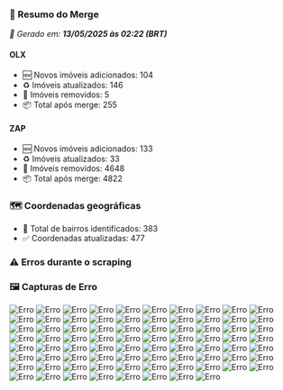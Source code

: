 ### 🔄 Resumo do Merge

_📅 Gerado em: **13/05/2025 às 02:22 (BRT)**_
#### OLX
- 🆕 Novos imóveis adicionados: 104
- ♻️ Imóveis atualizados: 146
- 🛑 Imóveis removidos: 5
- 📦 Total após merge: 255

#### ZAP
- 🆕 Novos imóveis adicionados: 133
- ♻️ Imóveis atualizados: 33
- 🛑 Imóveis removidos: 4648
- 📦 Total após merge: 4822

### 🗺️ Coordenadas geográficas
- 📍 Total de bairros identificados: 383
- ✅ Coordenadas atualizadas: 477

### ⚠️ Erros durante o scraping

### 🖼️ Capturas de Erro
![Erro](https://raw.githubusercontent.com/ApenasGabs/querocasa/24bfa8e290ea7d0568c77ebe6b9eea2bc39ab67e/screenshots/debug_post_click_house-item-0.png)
![Erro](https://raw.githubusercontent.com/ApenasGabs/querocasa/24bfa8e290ea7d0568c77ebe6b9eea2bc39ab67e/screenshots/debug_post_click_house-item-1.png)
![Erro](https://raw.githubusercontent.com/ApenasGabs/querocasa/24bfa8e290ea7d0568c77ebe6b9eea2bc39ab67e/screenshots/debug_post_click_house-item-10.png)
![Erro](https://raw.githubusercontent.com/ApenasGabs/querocasa/24bfa8e290ea7d0568c77ebe6b9eea2bc39ab67e/screenshots/debug_post_click_house-item-12.png)
![Erro](https://raw.githubusercontent.com/ApenasGabs/querocasa/24bfa8e290ea7d0568c77ebe6b9eea2bc39ab67e/screenshots/debug_post_click_house-item-13.png)
![Erro](https://raw.githubusercontent.com/ApenasGabs/querocasa/24bfa8e290ea7d0568c77ebe6b9eea2bc39ab67e/screenshots/debug_post_click_house-item-14.png)
![Erro](https://raw.githubusercontent.com/ApenasGabs/querocasa/24bfa8e290ea7d0568c77ebe6b9eea2bc39ab67e/screenshots/debug_post_click_house-item-15.png)
![Erro](https://raw.githubusercontent.com/ApenasGabs/querocasa/24bfa8e290ea7d0568c77ebe6b9eea2bc39ab67e/screenshots/debug_post_click_house-item-16.png)
![Erro](https://raw.githubusercontent.com/ApenasGabs/querocasa/24bfa8e290ea7d0568c77ebe6b9eea2bc39ab67e/screenshots/debug_post_click_house-item-17.png)
![Erro](https://raw.githubusercontent.com/ApenasGabs/querocasa/24bfa8e290ea7d0568c77ebe6b9eea2bc39ab67e/screenshots/debug_post_click_house-item-18.png)
![Erro](https://raw.githubusercontent.com/ApenasGabs/querocasa/24bfa8e290ea7d0568c77ebe6b9eea2bc39ab67e/screenshots/debug_post_click_house-item-19.png)
![Erro](https://raw.githubusercontent.com/ApenasGabs/querocasa/24bfa8e290ea7d0568c77ebe6b9eea2bc39ab67e/screenshots/debug_post_click_house-item-2.png)
![Erro](https://raw.githubusercontent.com/ApenasGabs/querocasa/24bfa8e290ea7d0568c77ebe6b9eea2bc39ab67e/screenshots/debug_post_click_house-item-20.png)
![Erro](https://raw.githubusercontent.com/ApenasGabs/querocasa/24bfa8e290ea7d0568c77ebe6b9eea2bc39ab67e/screenshots/debug_post_click_house-item-21.png)
![Erro](https://raw.githubusercontent.com/ApenasGabs/querocasa/24bfa8e290ea7d0568c77ebe6b9eea2bc39ab67e/screenshots/debug_post_click_house-item-23.png)
![Erro](https://raw.githubusercontent.com/ApenasGabs/querocasa/24bfa8e290ea7d0568c77ebe6b9eea2bc39ab67e/screenshots/debug_post_click_house-item-24.png)
![Erro](https://raw.githubusercontent.com/ApenasGabs/querocasa/24bfa8e290ea7d0568c77ebe6b9eea2bc39ab67e/screenshots/debug_post_click_house-item-26.png)
![Erro](https://raw.githubusercontent.com/ApenasGabs/querocasa/24bfa8e290ea7d0568c77ebe6b9eea2bc39ab67e/screenshots/debug_post_click_house-item-28.png)
![Erro](https://raw.githubusercontent.com/ApenasGabs/querocasa/24bfa8e290ea7d0568c77ebe6b9eea2bc39ab67e/screenshots/debug_post_click_house-item-29.png)
![Erro](https://raw.githubusercontent.com/ApenasGabs/querocasa/24bfa8e290ea7d0568c77ebe6b9eea2bc39ab67e/screenshots/debug_post_click_house-item-3.png)
![Erro](https://raw.githubusercontent.com/ApenasGabs/querocasa/24bfa8e290ea7d0568c77ebe6b9eea2bc39ab67e/screenshots/debug_post_click_house-item-30.png)
![Erro](https://raw.githubusercontent.com/ApenasGabs/querocasa/24bfa8e290ea7d0568c77ebe6b9eea2bc39ab67e/screenshots/debug_post_click_house-item-31.png)
![Erro](https://raw.githubusercontent.com/ApenasGabs/querocasa/24bfa8e290ea7d0568c77ebe6b9eea2bc39ab67e/screenshots/debug_post_click_house-item-32.png)
![Erro](https://raw.githubusercontent.com/ApenasGabs/querocasa/24bfa8e290ea7d0568c77ebe6b9eea2bc39ab67e/screenshots/debug_post_click_house-item-33.png)
![Erro](https://raw.githubusercontent.com/ApenasGabs/querocasa/24bfa8e290ea7d0568c77ebe6b9eea2bc39ab67e/screenshots/debug_post_click_house-item-36.png)
![Erro](https://raw.githubusercontent.com/ApenasGabs/querocasa/24bfa8e290ea7d0568c77ebe6b9eea2bc39ab67e/screenshots/debug_post_click_house-item-38.png)
![Erro](https://raw.githubusercontent.com/ApenasGabs/querocasa/24bfa8e290ea7d0568c77ebe6b9eea2bc39ab67e/screenshots/debug_post_click_house-item-39.png)
![Erro](https://raw.githubusercontent.com/ApenasGabs/querocasa/24bfa8e290ea7d0568c77ebe6b9eea2bc39ab67e/screenshots/debug_post_click_house-item-4.png)
![Erro](https://raw.githubusercontent.com/ApenasGabs/querocasa/24bfa8e290ea7d0568c77ebe6b9eea2bc39ab67e/screenshots/debug_post_click_house-item-40.png)
![Erro](https://raw.githubusercontent.com/ApenasGabs/querocasa/24bfa8e290ea7d0568c77ebe6b9eea2bc39ab67e/screenshots/debug_post_click_house-item-41.png)
![Erro](https://raw.githubusercontent.com/ApenasGabs/querocasa/24bfa8e290ea7d0568c77ebe6b9eea2bc39ab67e/screenshots/debug_post_click_house-item-42.png)
![Erro](https://raw.githubusercontent.com/ApenasGabs/querocasa/24bfa8e290ea7d0568c77ebe6b9eea2bc39ab67e/screenshots/debug_post_click_house-item-43.png)
![Erro](https://raw.githubusercontent.com/ApenasGabs/querocasa/24bfa8e290ea7d0568c77ebe6b9eea2bc39ab67e/screenshots/debug_post_click_house-item-5.png)
![Erro](https://raw.githubusercontent.com/ApenasGabs/querocasa/24bfa8e290ea7d0568c77ebe6b9eea2bc39ab67e/screenshots/debug_post_click_house-item-6.png)
![Erro](https://raw.githubusercontent.com/ApenasGabs/querocasa/24bfa8e290ea7d0568c77ebe6b9eea2bc39ab67e/screenshots/debug_post_click_house-item-7.png)
![Erro](https://raw.githubusercontent.com/ApenasGabs/querocasa/24bfa8e290ea7d0568c77ebe6b9eea2bc39ab67e/screenshots/debug_post_click_house-item-8.png)
![Erro](https://raw.githubusercontent.com/ApenasGabs/querocasa/24bfa8e290ea7d0568c77ebe6b9eea2bc39ab67e/screenshots/debug_post_click_house-item-9.png)
![Erro](https://raw.githubusercontent.com/ApenasGabs/querocasa/24bfa8e290ea7d0568c77ebe6b9eea2bc39ab67e/screenshots/debug_pre_click_house-item-0.png)
![Erro](https://raw.githubusercontent.com/ApenasGabs/querocasa/24bfa8e290ea7d0568c77ebe6b9eea2bc39ab67e/screenshots/debug_pre_click_house-item-1.png)
![Erro](https://raw.githubusercontent.com/ApenasGabs/querocasa/24bfa8e290ea7d0568c77ebe6b9eea2bc39ab67e/screenshots/debug_pre_click_house-item-10.png)
![Erro](https://raw.githubusercontent.com/ApenasGabs/querocasa/24bfa8e290ea7d0568c77ebe6b9eea2bc39ab67e/screenshots/debug_pre_click_house-item-12.png)
![Erro](https://raw.githubusercontent.com/ApenasGabs/querocasa/24bfa8e290ea7d0568c77ebe6b9eea2bc39ab67e/screenshots/debug_pre_click_house-item-13.png)
![Erro](https://raw.githubusercontent.com/ApenasGabs/querocasa/24bfa8e290ea7d0568c77ebe6b9eea2bc39ab67e/screenshots/debug_pre_click_house-item-14.png)
![Erro](https://raw.githubusercontent.com/ApenasGabs/querocasa/24bfa8e290ea7d0568c77ebe6b9eea2bc39ab67e/screenshots/debug_pre_click_house-item-15.png)
![Erro](https://raw.githubusercontent.com/ApenasGabs/querocasa/24bfa8e290ea7d0568c77ebe6b9eea2bc39ab67e/screenshots/debug_pre_click_house-item-16.png)
![Erro](https://raw.githubusercontent.com/ApenasGabs/querocasa/24bfa8e290ea7d0568c77ebe6b9eea2bc39ab67e/screenshots/debug_pre_click_house-item-17.png)
![Erro](https://raw.githubusercontent.com/ApenasGabs/querocasa/24bfa8e290ea7d0568c77ebe6b9eea2bc39ab67e/screenshots/debug_pre_click_house-item-18.png)
![Erro](https://raw.githubusercontent.com/ApenasGabs/querocasa/24bfa8e290ea7d0568c77ebe6b9eea2bc39ab67e/screenshots/debug_pre_click_house-item-19.png)
![Erro](https://raw.githubusercontent.com/ApenasGabs/querocasa/24bfa8e290ea7d0568c77ebe6b9eea2bc39ab67e/screenshots/debug_pre_click_house-item-2.png)
![Erro](https://raw.githubusercontent.com/ApenasGabs/querocasa/24bfa8e290ea7d0568c77ebe6b9eea2bc39ab67e/screenshots/debug_pre_click_house-item-20.png)
![Erro](https://raw.githubusercontent.com/ApenasGabs/querocasa/24bfa8e290ea7d0568c77ebe6b9eea2bc39ab67e/screenshots/debug_pre_click_house-item-21.png)
![Erro](https://raw.githubusercontent.com/ApenasGabs/querocasa/24bfa8e290ea7d0568c77ebe6b9eea2bc39ab67e/screenshots/debug_pre_click_house-item-23.png)
![Erro](https://raw.githubusercontent.com/ApenasGabs/querocasa/24bfa8e290ea7d0568c77ebe6b9eea2bc39ab67e/screenshots/debug_pre_click_house-item-24.png)
![Erro](https://raw.githubusercontent.com/ApenasGabs/querocasa/24bfa8e290ea7d0568c77ebe6b9eea2bc39ab67e/screenshots/debug_pre_click_house-item-26.png)
![Erro](https://raw.githubusercontent.com/ApenasGabs/querocasa/24bfa8e290ea7d0568c77ebe6b9eea2bc39ab67e/screenshots/debug_pre_click_house-item-28.png)
![Erro](https://raw.githubusercontent.com/ApenasGabs/querocasa/24bfa8e290ea7d0568c77ebe6b9eea2bc39ab67e/screenshots/debug_pre_click_house-item-29.png)
![Erro](https://raw.githubusercontent.com/ApenasGabs/querocasa/24bfa8e290ea7d0568c77ebe6b9eea2bc39ab67e/screenshots/debug_pre_click_house-item-3.png)
![Erro](https://raw.githubusercontent.com/ApenasGabs/querocasa/24bfa8e290ea7d0568c77ebe6b9eea2bc39ab67e/screenshots/debug_pre_click_house-item-30.png)
![Erro](https://raw.githubusercontent.com/ApenasGabs/querocasa/24bfa8e290ea7d0568c77ebe6b9eea2bc39ab67e/screenshots/debug_pre_click_house-item-31.png)
![Erro](https://raw.githubusercontent.com/ApenasGabs/querocasa/24bfa8e290ea7d0568c77ebe6b9eea2bc39ab67e/screenshots/debug_pre_click_house-item-32.png)
![Erro](https://raw.githubusercontent.com/ApenasGabs/querocasa/24bfa8e290ea7d0568c77ebe6b9eea2bc39ab67e/screenshots/debug_pre_click_house-item-33.png)
![Erro](https://raw.githubusercontent.com/ApenasGabs/querocasa/24bfa8e290ea7d0568c77ebe6b9eea2bc39ab67e/screenshots/debug_pre_click_house-item-36.png)
![Erro](https://raw.githubusercontent.com/ApenasGabs/querocasa/24bfa8e290ea7d0568c77ebe6b9eea2bc39ab67e/screenshots/debug_pre_click_house-item-38.png)
![Erro](https://raw.githubusercontent.com/ApenasGabs/querocasa/24bfa8e290ea7d0568c77ebe6b9eea2bc39ab67e/screenshots/debug_pre_click_house-item-39.png)
![Erro](https://raw.githubusercontent.com/ApenasGabs/querocasa/24bfa8e290ea7d0568c77ebe6b9eea2bc39ab67e/screenshots/debug_pre_click_house-item-4.png)
![Erro](https://raw.githubusercontent.com/ApenasGabs/querocasa/24bfa8e290ea7d0568c77ebe6b9eea2bc39ab67e/screenshots/debug_pre_click_house-item-40.png)
![Erro](https://raw.githubusercontent.com/ApenasGabs/querocasa/24bfa8e290ea7d0568c77ebe6b9eea2bc39ab67e/screenshots/debug_pre_click_house-item-41.png)
![Erro](https://raw.githubusercontent.com/ApenasGabs/querocasa/24bfa8e290ea7d0568c77ebe6b9eea2bc39ab67e/screenshots/debug_pre_click_house-item-42.png)
![Erro](https://raw.githubusercontent.com/ApenasGabs/querocasa/24bfa8e290ea7d0568c77ebe6b9eea2bc39ab67e/screenshots/debug_pre_click_house-item-43.png)
![Erro](https://raw.githubusercontent.com/ApenasGabs/querocasa/24bfa8e290ea7d0568c77ebe6b9eea2bc39ab67e/screenshots/debug_pre_click_house-item-5.png)
![Erro](https://raw.githubusercontent.com/ApenasGabs/querocasa/24bfa8e290ea7d0568c77ebe6b9eea2bc39ab67e/screenshots/debug_pre_click_house-item-6.png)
![Erro](https://raw.githubusercontent.com/ApenasGabs/querocasa/24bfa8e290ea7d0568c77ebe6b9eea2bc39ab67e/screenshots/debug_pre_click_house-item-7.png)
![Erro](https://raw.githubusercontent.com/ApenasGabs/querocasa/24bfa8e290ea7d0568c77ebe6b9eea2bc39ab67e/screenshots/debug_pre_click_house-item-8.png)
![Erro](https://raw.githubusercontent.com/ApenasGabs/querocasa/24bfa8e290ea7d0568c77ebe6b9eea2bc39ab67e/screenshots/debug_pre_click_house-item-9.png)
![Erro](https://raw.githubusercontent.com/ApenasGabs/querocasa/24bfa8e290ea7d0568c77ebe6b9eea2bc39ab67e/screenshots/erro_olx_13_de_maio_de_2025_às_01-50-50.png)
![Erro](https://raw.githubusercontent.com/ApenasGabs/querocasa/24bfa8e290ea7d0568c77ebe6b9eea2bc39ab67e/screenshots/erro_zap_pagina_12_13-05-2025-_02-05.png)
![Erro](https://raw.githubusercontent.com/ApenasGabs/querocasa/24bfa8e290ea7d0568c77ebe6b9eea2bc39ab67e/screenshots/erro_zap_pagina_1_13-05-2025-_01-52.png)
![Erro](https://raw.githubusercontent.com/ApenasGabs/querocasa/24bfa8e290ea7d0568c77ebe6b9eea2bc39ab67e/screenshots/erro_zap_pagina_3_13-05-2025-_01-54.png)
